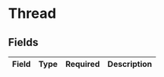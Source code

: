# Thread


## Fields

| Field       | Type        | Required    | Description |
| ----------- | ----------- | ----------- | ----------- |